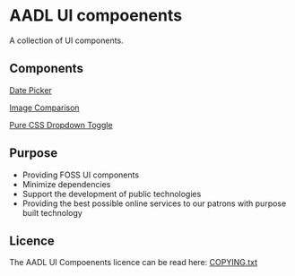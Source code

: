 # AADL UI compoenents

A collection of UI components.


## Components

[Date Picker](components/aadl-date-picker/README.md)

[Image Comparison](components/aadl-comparison/README.md)

[Pure CSS Dropdown Toggle](components/aadl-css-toggle/README.md)


## Purpose

 - Providing FOSS UI components
 - Minimize dependencies
 - Support the development of public technologies
 - Providing the best possible online services to our patrons with purpose built technology

## Licence
The AADL UI Compoenents licence can be read here: [COPYING.txt](COPYING.txt)